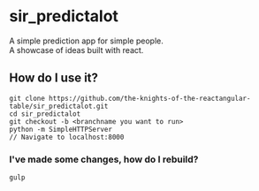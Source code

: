 # sir_predictalot
A simple prediction app for simple people.  
A showcase of ideas built with react.    

## How do I use it?
```
git clone https://github.com/the-knights-of-the-reactangular-table/sir_predictalot.git
cd sir_predictalot
git checkout -b <branchname you want to run>
python -m SimpleHTTPServer
// Navigate to localhost:8000
```

### I've made some changes, how do I rebuild?
```
gulp
```
